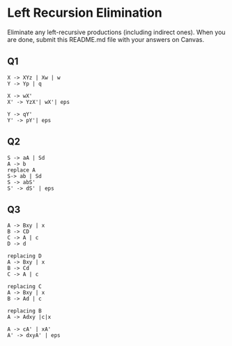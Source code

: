 # Left Recursion Elimination

Eliminate any left-recursive productions (including indirect ones). When you are done, submit this README.md file with your answers on Canvas. 

## Q1

```
X -> XYz | Xw | w
Y -> Yp | q

X -> wX'
X' -> YzX'| wX'| eps 

Y -> qY'
Y' -> pY'| eps

```
## Q2

```
S -> aA | Sd
A -> b
replace A
S-> ab | Sd
S -> abS'
S' -> dS' | eps
```

## Q3

```
A -> Bxy | x
B -> CD
C -> A | c
D -> d    

replacing D
A -> Bxy | x
B -> Cd
C -> A | c

replacing C
A -> Bxy | x
B -> Ad | c 

replacing B
A -> Adxy |c|x

A -> cA' | xA'
A' -> dxyA' | eps
```
